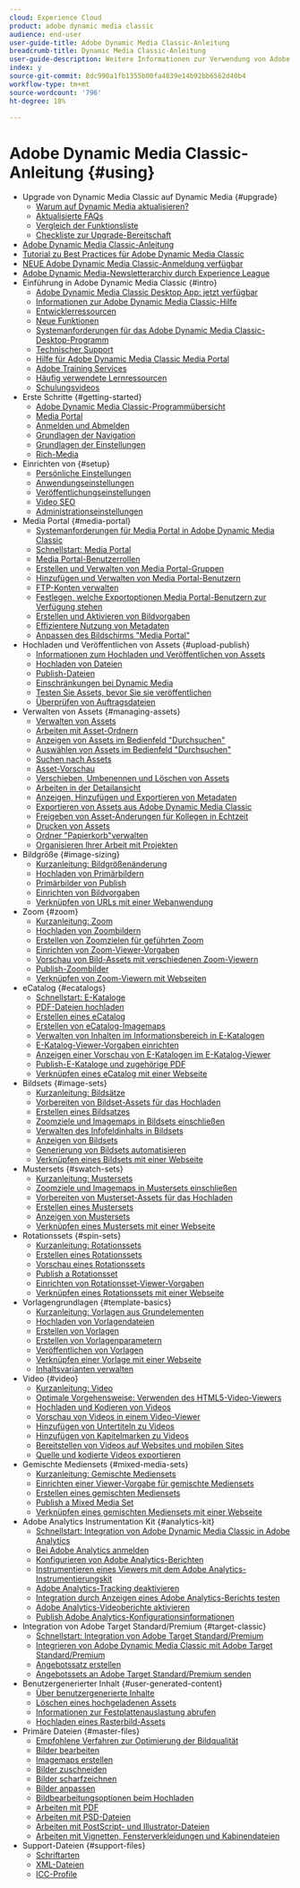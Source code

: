 ```yaml
---
cloud: Experience Cloud
product: adobe dynamic media classic
audience: end-user
user-guide-title: Adobe Dynamic Media Classic-Anleitung
breadcrumb-title: Dynamic Media Classic-Anleitung
user-guide-description: Weitere Informationen zur Verwendung von Adobe Dynamic Media Classic
index: y
source-git-commit: 8dc990a1fb1355b00fa4839e14b92bb6562d40b4
workflow-type: tm+mt
source-wordcount: '796'
ht-degree: 18%

---
```



# Adobe Dynamic Media Classic-Anleitung {#using}

+ Upgrade von Dynamic Media Classic auf Dynamic Media {#upgrade}
   + [Warum auf Dynamic Media aktualisieren?](upgrade.md)
   + [Aktualisierte FAQs](upgrade-faq.md)
   + [Vergleich der Funktionsliste](upgrade-feature-comparison.md)
   + [Checkliste zur Upgrade-Bereitschaft](upgrade-readiness.md)
+ [Adobe Dynamic Media Classic-Anleitung](home.md)
+ [Tutorial zu Best Practices für Adobe Dynamic Media Classic](https://experienceleague.adobe.com/en/docs/experience-manager-learn/dynamic-media-classic-tutorial/overview)
+ [NEUE Adobe Dynamic Media Classic-Anmeldung verfügbar](new-ui-2020.md)
+ [Adobe Dynamic Media-Newsletterarchiv durch Experience League](dynamic-media-newsletter.md)
+ Einführung in Adobe Dynamic Media Classic {#intro}
   + [Adobe Dynamic Media Classic Desktop App: jetzt verfügbar](dynamic-media-classic-desktop-app.md)
   + [Informationen zur Adobe Dynamic Media Classic-Hilfe](introduction.md)
   + [Entwicklerressourcen](developer-resources.md)
   + [Neue Funktionen](whats-new.md)
   + [Systemanforderungen für das Adobe Dynamic Media Classic-Desktop-Programm](system-requirements.md)
   + [Technischer Support](support.md)
   + [Hilfe für Adobe Dynamic Media Classic Media Portal](help-dmc-media-portal.md)
   + [Adobe Training Services](training-services.md)
   + [Häufig verwendete Lernressourcen](popular-resources.md)
   + [Schulungsvideos](training-videos.md)
+ Erste Schritte {#getting-started}
   + [Adobe Dynamic Media Classic-Programmübersicht](dmc-platform-overview.md)
   + [Media Portal](media-portal.md)
   + [Anmelden und Abmelden](signing-out.md)
   + [Grundlagen der Navigation](navigation-basics.md)
   + [Grundlagen der Einstellungen](setup-basics.md)
   + [Rich-Media](rich-media.md)
+ Einrichten von {#setup}
   + [Persönliche Einstellungen](personal-setup.md)
   + [Anwendungseinstellungen](application-setup.md)
   + [Veröffentlichungseinstellungen](publish-setup.md)
   + [Video SEO](video-seo-search-engine-optimization.md)
   + [Administrationseinstellungen](administration-setup.md)
+ Media Portal {#media-portal}
   + [Systemanforderungen für Media Portal in Adobe Dynamic Media Classic](system-requirements-media-portal.md)
   + [Schnellstart: Media Portal](quick-start-media-portal-administration.md)
   + [Media Portal-Benutzerrollen](media-portal-user-roles.md)
   + [Erstellen und Verwalten von Media Portal-Gruppen](creating-media-portal-groups.md)
   + [Hinzufügen und Verwalten von Media Portal-Benutzern](adding-media-portal-users.md)
   + [FTP-Konten verwalten](ftp-accounts.md)
   + [Festlegen, welche Exportoptionen Media Portal-Benutzern zur Verfügung stehen](specifying-export-options-available-media.md)
   + [Erstellen und Aktivieren von Bildvorgaben](creating-enabling-image-presets.md)
   + [Effizientere Nutzung von Metadaten](making-efficient-metadata.md)
   + [Anpassen des Bildschirms &quot;Media Portal&quot;](customizing-media-portal-screen.md)
+ Hochladen und Veröffentlichen von Assets {#upload-publish}
   + [Informationen zum Hochladen und Veröffentlichen von Assets](about-asset-upload-publish.md)
   + [Hochladen von Dateien](uploading-files.md)
   + [Publish-Dateien](publishing-files.md)
   + [Einschränkungen bei Dynamic Media](limitations.md)
   + [Testen Sie Assets, bevor Sie sie veröffentlichen](testing-assets-making-them-public.md)
   + [Überprüfen von Auftragsdateien](checking-job-files.md)
+ Verwalten von Assets {#managing-assets}
   + [Verwalten von Assets](about-managing-assets.md)
   + [Arbeiten mit Asset-Ordnern](asset-folders.md)
   + [Anzeigen von Assets im Bedienfeld &quot;Durchsuchen&quot;](viewing-assets-browse-panel.md)
   + [Auswählen von Assets im Bedienfeld &quot;Durchsuchen&quot;](selecting-assets-browse-panel.md)
   + [Suchen nach Assets](searching-assets.md)
   + [Asset-Vorschau](previewing-asset.md)
   + [Verschieben, Umbenennen und Löschen von Assets](moving-renaming-deleting-assets.md)
   + [Arbeiten in der Detailansicht](detail-view.md)
   + [Anzeigen, Hinzufügen und Exportieren von Metadaten](viewing-adding-exporting-metadata.md)
   + [Exportieren von Assets aus Adobe Dynamic Media Classic](exporting-assets-from-dmc.md)
   + [Freigeben von Asset-Änderungen für Kollegen in Echtzeit](sharing-asset-changes-peers-real.md)
   + [Drucken von Assets](printing-assets.md)
   + [Ordner &quot;Papierkorb&quot;verwalten](trash-folder.md)
   + [Organisieren Ihrer Arbeit mit Projekten](organizing-projects.md)
+ Bildgröße {#image-sizing}
   + [Kurzanleitung: Bildgrößenänderung](quick-start-image-sizing.md)
   + [Hochladen von Primärbildern](uploading-master-images.md)
   + [Primärbilder von Publish](publishing-master-images.md)
   + [Einrichten von Bildvorgaben](setting-image-presets.md)
   + [Verknüpfen von URLs mit einer Webanwendung](linking-urls-web-application.md)
+ Zoom {#zoom}
   + [Kurzanleitung: Zoom](quick-start-zoom.md)
   + [Hochladen von Zoombildern](uploading-zoom-images.md)
   + [Erstellen von Zoomzielen für geführten Zoom](creating-zoom-targets-guided-zoom.md)
   + [Einrichten von Zoom-Viewer-Vorgaben](setting-zoom-viewer-presets.md)
   + [Vorschau von Bild-Assets mit verschiedenen Zoom-Viewern](previewing-image-assets-different-zoom.md)
   + [Publish-Zoombilder](publishing-zoom-images.md)
   + [Verknüpfen von Zoom-Viewern mit Webseiten](linking-zoom-viewers-web-pages.md)
+ eCatalog {#ecatalogs}
   + [Schnellstart: E-Kataloge](quick-start-ecatalog.md)
   + [PDF-Dateien hochladen](uploading-pdf-files.md)
   + [Erstellen eines eCatalog](creating-ecatalog.md)
   + [Erstellen von eCatalog-Imagemaps](creating-ecatalog-image-maps.md)
   + [Verwalten von Inhalten im Informationsbereich in E-Katalogen](info-panel-content-ecatalog.md)
   + [E-Katalog-Viewer-Vorgaben einrichten](setting-ecatalog-viewer-presets.md)
   + [Anzeigen einer Vorschau von E-Katalogen im E-Katalog-Viewer](previewing-ecatalogs-ecatalog-viewer.md)
   + [Publish-E-Kataloge und zugehörige PDF](publishing-ecatalogs-associated-pdfs.md)
   + [Verknüpfen eines eCatalog mit einer Webseite](linking-ecatalog-web-page.md)
+ Bildsets {#image-sets}
   + [Kurzanleitung: Bildsätze](quick-start-image-sets.md)
   + [Vorbereiten von Bildset-Assets für das Hochladen](preparing-image-set-assets-upload.md)
   + [Erstellen eines Bildsatzes](creating-image-set.md)
   + [Zoomziele und Imagemaps in Bildsets einschließen](including-zoom-targets-image-maps-image-sets.md)
   + [Verwalten des Infofeldinhalts in Bildsets](info-panel-content-image-sets.md)
   + [Anzeigen von Bildsets](viewing-image-sets.md)
   + [Generierung von Bildsets automatisieren](automated-image-set-generation.md)
   + [Verknüpfen eines Bildsets mit einer Webseite](linking-image-set-web-page.md)
+ Mustersets {#swatch-sets}
   + [Kurzanleitung: Mustersets](quick-start-swatch-sets.md)
   + [Zoomziele und Imagemaps in Mustersets einschließen](including-zoom-targets-image-maps-swatch-sets.md)
   + [Vorbereiten von Musterset-Assets für das Hochladen](preparing-swatch-set-assets-upload.md)
   + [Erstellen eines Mustersets](creating-swatch-set.md)
   + [Anzeigen von Mustersets](viewing-swatch-sets.md)
   + [Verknüpfen eines Mustersets mit einer Webseite](linking-swatch-set-web-page.md)
+ Rotationssets {#spin-sets}
   + [Kurzanleitung: Rotationssets](quick-start-spin-sets.md)
   + [Erstellen eines Rotationssets](creating-spin-set.md)
   + [Vorschau eines Rotationssets](previewing-spin-set.md)
   + [Publish a Rotationsset](publishing-spin-set.md)
   + [Einrichten von Rotationsset-Viewer-Vorgaben](setting-spin-set-viewer-presets.md)
   + [Verknüpfen eines Rotationssets mit einer Webseite](linking-spin-set-web-page.md)
+ Vorlagengrundlagen {#template-basics}
   + [Kurzanleitung: Vorlagen aus Grundelementen](quick-start-template-basics.md)
   + [Hochladen von Vorlagendateien](uploading-template-files.md)
   + [Erstellen von Vorlagen](creating-template.md)
   + [Erstellen von Vorlagenparametern](creating-template-parameters.md)
   + [Veröffentlichen von Vorlagen](publishing-templates.md)
   + [Verknüpfen einer Vorlage mit einer Webseite](linking-template-web-page.md)
   + [Inhaltsvarianten verwalten](content-variations.md)
+ Video {#video}
   + [Kurzanleitung: Video](quick-start-video.md)
   + [Optimale Vorgehensweise: Verwenden des HTML5-Video-Viewers](best-practice-using-html5-video.md)
   + [Hochladen und Kodieren von Videos](uploading-encoding-videos.md)
   + [Vorschau von Videos in einem Video-Viewer](previewing-videos-video-viewer.md)
   + [Hinzufügen von Untertiteln zu Videos](adding-captions-video.md)
   + [Hinzufügen von Kapitelmarken zu Videos](adding-chapter-markers-video.md)
   + [Bereitstellen von Videos auf Websites und mobilen Sites](deploying-video-websites-mobile-sites.md)
   + [Quelle und kodierte Videos exportieren](exporting-source-encoded-videos.md)
+ Gemischte Mediensets {#mixed-media-sets}
   + [Kurzanleitung: Gemischte Mediensets](quick-start-mixed-media-sets.md)
   + [Einrichten einer Viewer-Vorgabe für gemischte Mediensets](setting-mixed-media-set-viewer.md)
   + [Erstellen eines gemischten Mediensets](creating-mixed-media-set.md)
   + [Publish a Mixed Media Set](publishing-mixed-media-set.md)
   + [Verknüpfen eines gemischten Mediensets mit einer Webseite](linking-mixed-media-set-web.md)
+ Adobe Analytics Instrumentation Kit {#analytics-kit}
   + [Schnellstart: Integration von Adobe Dynamic Media Classic in Adobe Analytics](quick-start-integrating-dmc-analytics.md)
   + [Bei Adobe Analytics anmelden](log-analytics.md)
   + [Konfigurieren von Adobe Analytics-Berichten](configuring-analytics-reports.md)
   + [Instrumentieren eines Viewers mit dem Adobe Analytics-Instrumentierungskit](instrumenting-viewer-using-analytics-instrumentation.md)
   + [Adobe Analytics-Tracking deaktivieren](disabling-analytics-tracking.md)
   + [Integration durch Anzeigen eines Adobe Analytics-Berichts testen](testing-integration-viewing-analytics-report.md)
   + [Adobe Analytics-Videoberichte aktivieren](enabling-analytics-video-reports.md)
   + [Publish Adobe Analytics-Konfigurationsinformationen](publishing-analytics-configuration-information.md)
+ Integration von Adobe Target Standard/Premium {#target-classic}
   + [Schnellstart: Integration von Adobe Target Standard/Premium](quick-start-target-integration.md)
   + [Integrieren von Adobe Dynamic Media Classic mit Adobe Target Standard/Premium](integrating-dmc-with-target.md)
   + [Angebotssatz erstellen](creating-offer-set.md)
   + [Angebotssets an Adobe Target Standard/Premium senden](pushing-offer-sets-target.md)
+ Benutzergenerierter Inhalt {#user-generated-content}
   + [Über benutzergenerierte Inhalte](about-ugc.md)
   + [Löschen eines hochgeladenen Assets](deleting-uploaded-asset.md)
   + [Informationen zur Festplattenauslastung abrufen](getting-disk-usage-information.md)
   + [Hochladen eines Rasterbild-Assets](uploading-image-asset-or-vector.md)
+ Primäre Dateien {#master-files}
   + [Empfohlene Verfahren zur Optimierung der Bildqualität](best-practices-optimizing-quality-images.md)
   + [Bilder bearbeiten](editing-images.md)
   + [Imagemaps erstellen](creating-image-maps.md)
   + [Bilder zuschneiden](cropping-image.md)
   + [Bilder scharfzeichnen](sharpening-image.md)
   + [Bilder anpassen](adjusting-image.md)
   + [Bildbearbeitungsoptionen beim Hochladen](image-editing-options-upload.md)
   + [Arbeiten mit PDF](pdfs.md)
   + [Arbeiten mit PSD-Dateien](psd-files.md)
   + [Arbeiten mit PostScript- und Illustrator-Dateien](postscript-illustrator-files.md)
   + [Arbeiten mit Vignetten, Fensterverkleidungen und Kabinendateien](vignette-window-covering-cabinet-files.md)
+ Support-Dateien {#support-files}
   + [Schriftarten](fonts.md)
   + [XML-Dateien](xml-files.md)
   + [ICC-Profile](icc-profiles.md)
